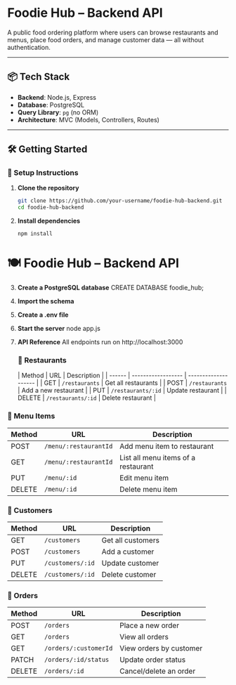# Foodie Hub – Backend API

A public food ordering platform where users can browse restaurants and menus, place food orders, and manage customer data — all without authentication.

---

## 📦 Tech Stack

- **Backend**: Node.js, Express
- **Database**: PostgreSQL
- **Query Library**: `pg` (no ORM)
- **Architecture**: MVC (Models, Controllers, Routes)

---

## 🛠️ Getting Started

### 🔧 Setup Instructions

1. **Clone the repository**
   ```bash
   git clone https://github.com/your-username/foodie-hub-backend.git
   cd foodie-hub-backend
2. **Install dependencies**
   ```bash
   npm install
# 🍽️ Foodie Hub – Backend API

3. **Create a PostgreSQL database**
   CREATE DATABASE foodie_hub;
  
4. **Import the schema**

5. **Create a .env file**

6. **Start the server**
    node app.js

7. **API Reference**
    All endpoints run on http://localhost:3000

   ### 🏪 Restaurants
   | Method | URL                | Description          |
| ------ | ------------------ | -------------------- |
| GET    | `/restaurants`     | Get all restaurants  |
| POST   | `/restaurants`     | Add a new restaurant |
| PUT    | `/restaurants/:id` | Update restaurant    |
| DELETE | `/restaurants/:id` | Delete restaurant    |


 ### 🧾 Menu Items

 | Method | URL                   | Description                         |
| ------ | --------------------- | ----------------------------------- |
| POST   | `/menu/:restaurantId` | Add menu item to restaurant         |
| GET    | `/menu/:restaurantId` | List all menu items of a restaurant |
| PUT    | `/menu/:id`           | Edit menu item                      |
| DELETE | `/menu/:id`           | Delete menu item                    |


 ### 👤 Customers

 | Method | URL              | Description       |
| ------ | ---------------- | ----------------- |
| GET    | `/customers`     | Get all customers |
| POST   | `/customers`     | Add a customer    |
| PUT    | `/customers/:id` | Update customer   |
| DELETE | `/customers/:id` | Delete customer   |


### 🛒 Orders

| Method | URL                   | Description             |
| ------ | --------------------- | ----------------------- |
| POST   | `/orders`             | Place a new order       |
| GET    | `/orders`             | View all orders         |
| GET    | `/orders/:customerId` | View orders by customer |
| PATCH  | `/orders/:id/status`  | Update order status     |
| DELETE | `/orders/:id`         | Cancel/delete an order  |


